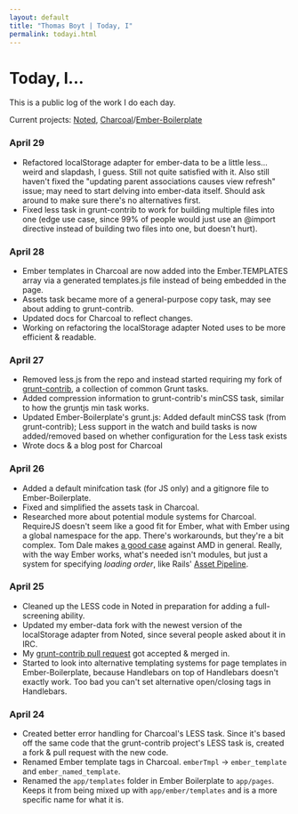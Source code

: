 ```yaml
---
layout: default
title: "Thomas Boyt | Today, I"
permalink: todayi.html
---
```


# Today, I...

This is a public log of the work I do each day. 

Current projects: [Noted](https://github.com/thomasboyt/Noted), [Charcoal](https://github.com/thomasboyt/Charcoal)/[Ember-Boilerplate](https://github.com/thomasboyt/Ember-Boilerplate)

### April 29

* Refactored localStorage adapter for ember-data to be a little less... weird and slapdash, I guess. Still not quite satisfied with it. Also still haven't fixed the "updating parent associations causes view refresh" issue; may need to start delving into ember-data itself. Should ask around to make sure there's no alternatives first.
* Fixed less task in grunt-contrib to work for building multiple files into one (edge use case, since 99% of people would just use an @import directive instead of building two files into one, but doesn't hurt).

### April 28

* Ember templates in Charcoal are now added into the Ember.TEMPLATES array via a generated templates.js file instead of being embedded in the page.
* Assets task became more of a general-purpose copy task, may see about adding to grunt-contrib.
* Updated docs for Charcoal to reflect changes.
* Working on refactoring the localStorage adapter Noted uses to be more efficient & readable.

### April 27

* Removed less.js from the repo and instead started requiring my fork of [grunt-contrib](https://github.com/gruntjs/grunt-contrib), a collection of common Grunt tasks.
* Added compression information to grunt-contrib's minCSS task, similar to how the gruntjs min task works.
* Updated Ember-Boilerplate's grunt.js: Added default minCSS task (from grunt-contrib); Less support in the watch and build tasks is now added/removed based on whether configuration for the Less task exists
* Wrote docs & a blog post for Charcoal

### April 26

* Added a default minifcation task (for JS only) and a gitignore file to Ember-Boilerplate.
* Fixed and simplified the assets task in Charcoal.
* Researched more about potential module systems for Charcoal. RequireJS doesn't seem like a good fit for Ember, what with Ember using a global namespace for the app. There's workarounds, but they're a bit complex. Tom Dale makes [a good case](http://tomdale.net/2012/01/amd-is-not-the-answer/) against AMD in general. Really, with the way Ember works, what's needed isn't modules, but just a system for specifying *loading order*, like Rails' [Asset Pipeline](http://guides.rubyonrails.org/asset_pipeline.html#manifest-files-and-directives).

### April 25

* Cleaned up the LESS code in Noted in preparation for adding a full-screening ability.
* Updated my ember-data fork with the newest version of the localStorage adapter from Noted, since several people asked about it in IRC.
* My [grunt-contrib pull request](https://github.com/gruntjs/grunt-contrib/pull/2) got accepted & merged in.
* Started to look into alternative templating systems for page templates in Ember-Boilerplate, because Handlebars on top of Handlebars doesn't exactly work. Too bad you can't set alternative open/closing tags in Handlebars.

### April 24

* Created better error handling for Charcoal's LESS task. Since it's based off the same code that the grunt-contrib project's LESS task is, created a fork & pull request with the new code.
* Renamed Ember template tags in Charcoal. `emberTmpl` -> `ember_template` and `ember_named_template`.
* Renamed the `app/templates` folder in Ember Boilerplate to `app/pages`. Keeps it from being mixed up with `app/ember/templates` and is a more specific name for what it is.
